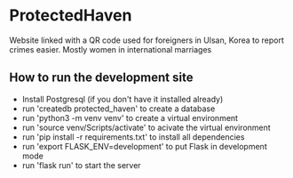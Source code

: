 # ProtectedHaven
Website linked with a QR code used for foreigners in Ulsan, Korea to report crimes easier. Mostly women in international marriages

## How to run the development site

- Install Postgresql (if you don't have it installed already)
- run 'createdb protected_haven' to create a database
- run 'python3 -m venv venv' to create a virtual environment
- run 'source venv/Scripts/activate' to acivate the virtual environment
- run 'pip install -r requirements.txt' to install all dependencies
- run 'export FLASK_ENV=development' to put Flask in development mode
- run 'flask run' to start the server